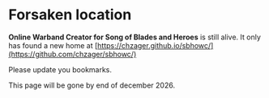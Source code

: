 # Forsaken location

**Online Warband Creator for Song of Blades and Heroes** is still alive. It only has found a new home at [https://chzager.github.io/sbhowc/](https://github.com/chzager/sbhowc/)

Please update you bookmarks.

This page will be gone by end of december 2026.
